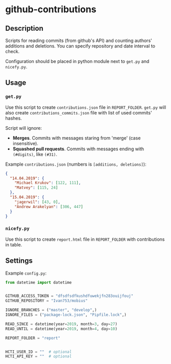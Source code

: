 # github-contributions

## Description

Scripts for reading commits (from github's API) and counting authors'
additions and deletions. You can specify repository and date interval to
check.

Configuration should be placed in python module next to `get.py` and
`nicefy.py`.

## Usage

### `get.py`

Use this script to create `contributions.json` file in `REPORT_FOLDER`.
`get.py` will also create `contributions_commits.json` file with list of
used commits' hashes.

Script will ignore:

- **Merges**. Commits with messages staring from 'merge' (case insensitive).
- **Squashed pull requests**. Commits with messages ending with
`(#digits)`, like `(#31)`.

Example `contributions.json` (numbers is `[additions, deletions]`):

```json
{
  "14.04.2019": {
    "Michael Krukov": [122, 111],
    "Matvey": [115, 24]
  },
  "15.04.2019": {
    "jagerwil": [43, 0],
    "Andrew Arakelyan": [306, 447]
  }
}
```

### `nicefy.py`

Use this script to create `report.html` file in `REPORT_FOLDER` with
contributions in table.

## Settings

Example `config.py`:

```py
from datetime import datetime


GITHUB_ACCESS_TOKEN = "dfsdfsdfkushdfuwekjfn283ouijfouj"
GITHUB_REPOSITORY = "Ivan753/mobius"

IGNORE_BRANCHES = ("master", "develop",)
IGNORE_FILES = ("package-lock.json", "Pipfile.lock",)

READ_SINCE = datetime(year=2019, month=3, day=27)
READ_UNTIL = datetime(year=2019, month=4, day=10)

REPORT_FOLDER = "report"


HCTI_USER_ID = ""  # optional
HCTI_API_KEY = ""  # optional

```
